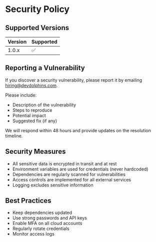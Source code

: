 # Security Policy

## Supported Versions

| Version | Supported          |
| ------- | ------------------ |
| 1.0.x   | :white_check_mark: |

## Reporting a Vulnerability

If you discover a security vulnerability, please report it by emailing hiring@devdolphins.com.

Please include:
- Description of the vulnerability
- Steps to reproduce
- Potential impact
- Suggested fix (if any)

We will respond within 48 hours and provide updates on the resolution timeline.

## Security Measures

- All sensitive data is encrypted in transit and at rest
- Environment variables are used for credentials (never hardcoded)
- Dependencies are regularly scanned for vulnerabilities
- Access controls are implemented for all external services
- Logging excludes sensitive information

## Best Practices

- Keep dependencies updated
- Use strong passwords and API keys
- Enable MFA on all cloud accounts
- Regularly rotate credentials
- Monitor access logs